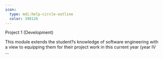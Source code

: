 ```yaml
---
icon:
  type: mdi:help-circle-outline
  color: 398126
---
```

Project 1 (Development)

This module extends the student?s knowledge of software engineering with a view to equipping them for their project work in this current year (year IV ... 
